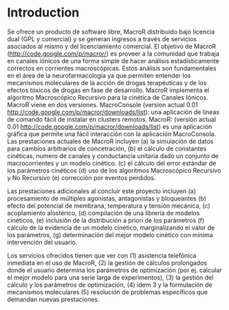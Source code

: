 # Introduction #

Se ofrece un producto de software libre, MacroR distribuido bajo licencia dual (GPL y comercial) y se generan ingresos a través de servicios asociados al mismo y del licenciamiento comercial.
El objetivo de MacroR (http://code.google.com/p/macror/) es proveer a la comunidad que trabaja en canales iónicos de una forma simple de hacer análisis estadísticamente correctos en corrientes macroscópicas.
Estos análisis son fundamentales en el área de la neurofarmacología ya que permiten entender los mecanismos moleculares de la acción de drogas terapéuticas y de los efectos tóxicos de drogas en fase de desarrollo.  MacroR  implementa el algoritmo Macroscópico Recursivo para la cinética de Canales Iónicos. MacroR viene en dos versiones.  MacroConsole (version actual 0.01 http://code.google.com/p/macror/downloads/list): una aplicación de lineas de comando   fácil de instalar en clusters remotos.  MacroR: (versión actual 0.01 http://code.google.com/p/macror/downloads/list) es una aplicación gráfica que permite una fácil interacción con la aplicación MacroConsola.
Las prestaciones actuales de MacroR incluyen (a) la simulación de datos para cambios arbitrarios de concetración, (b) el cálculo de constantes cinéticas, numero de canales y conductancia unitaria dado un conjunto de macrocorrientes y un modelo cinético. (c) el cálculo del error estándar de los parámetros cinéticos (d) uso de los algoritmos Macroscópico Recursivo y No Recursivo (e) corrección por eventos perdidos.

Las prestaciones adicionales al concluir este proyecto incluyen (a) procesamiento de múltiples agonistas, antagonistas y bloqueantes (b) efecto del potencial de membrana, temperatura y tensión mecánica,  (c) acoplamiento alostérico, (d) compilación de una librería de modelos cinéticos, (e) inclusión de la distribución a priori de los parámetros (f) cálculo de la evidencia de un modelo cinético, marginalizando el valor de los parámetros, (g) determinación del mejor modelo cinético con mínima intervención del usuario.

Los servicios ofrecidos tienen que ver con (1) asistencia telefónica inmediata en el uso de MacroR, (2) la gestión de cálculos prolongados donde el usuario determina los parámetros de optimización (por ej. calcular el mejor modelo para una serie larga de experimentos), (3) la gestión del cálculo y los parámetros de optimización, (4) ídem 3 y la formulación de mecanismos moleculares (5) resolución de problemas específicos que demandan nuevas prestaciones.